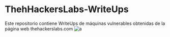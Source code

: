 # ThehHackersLabs-WriteUps
Este repositorio contiene WriteUps de máquinas vulnerables obtenidas de la página web thehackerslabs.com
![a](https://github.com/haw441kings/ThehHackersLabs-WriteUps/assets/136659799/27a46d76-c5c4-4289-9425-47cb8ce7e484)

